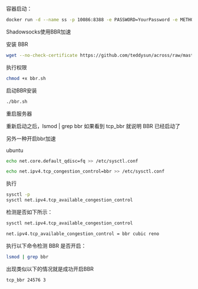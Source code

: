 

容器启动：

```bash
docker run -d --name ss -p 10086:8388 -e PASSWORD=YourPassword -e METHOD=aes-256-gcm shadowsocks/shadowsocks-libev
```

Shadowsocks使用BBR加速

安装 BBR

```bash
wget --no-check-certificate https://github.com/teddysun/across/raw/master/bbr.sh
```

执行权限

```bash
chmod +x bbr.sh
```

启动BBR安装

```bash
./bbr.sh
```

重启服务器

重新启动之后，lsmod | grep bbr 如果看到 tcp_bbr 就说明 BBR 已经启动了

另外一种开启bbr加速

ubuntu

```bash
echo net.core.default_qdisc=fq >> /etc/sysctl.conf

echo net.ipv4.tcp_congestion_control=bbr >> /etc/sysctl.conf
```

执行

```bash
sysctl -p
sysctl net.ipv4.tcp_available_congestion_control
```

检测是否如下所示：

```bash
sysctl net.ipv4.tcp_available_congestion_control

net.ipv4.tcp_available_congestion_control = bbr cubic reno
```

执行以下命令检测 BBR 是否开启：

```bash
lsmod | grep bbr
```

出现类似以下的情况就是成功开启BBR

```bash
tcp_bbr 24576 3
```